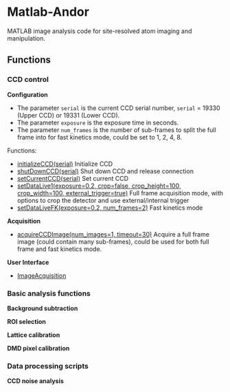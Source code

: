 # Matlab-Andor
MATLAB image analysis code for site-resolved atom imaging and manipulation.

## Functions

### CCD control

**Configuration**

- The parameter `serial` is the current CCD serial number, `serial` = 19330 (Upper CCD) or 19331 (Lower CCD).
- The parameter `exposure` is the exposure time in seconds.
- The parameter `num_frames` is the number of sub-frames to split the full frame into for fast kinetics mode, could be set to 1, 2, 4, 8.

Functions:
- [initializeCCD(serial)](/function/config/initializeCCD.m) Initialize CCD
- [shutDownCCD(serial)](/function/config/shutDownCCD.m) Shut down CCD and release connection
- [setCurrentCCD(serial)](/function/config/setCurrentCCD.m) Set current CCD
- [setDataLive1(exposure=0.2, crop=false, crop_height=100, crop_width=100, external_trigger=true)](/function/config/setDataLive1.m) Full frame acquisition mode, with options to crop the detector and use external/internal trigger
- [setDataLiveFK(exposure=0.2, num_frames=2)](/function/config/setDataLiveFK.m) Fast kinetics mode

**Acquisition**
- [acquireCCDImage(num_images=1, timeout=30)](/function/config/acquireCCDImage.m) Acquire a full frame image (could contain many sub-frames), could be used for both full frame and fast kinetics mode.

**User Interface**
- [ImageAcquisition](ImageAcquisition.mlapp)

### Basic analysis functions

**Background subtraction**

**ROI selection**

**Lattice calibration**

**DMD pixel calibration**

### Data processing scripts

**CCD noise analysis**
